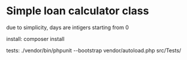 # Simple loan calculator class

due to simplicity, days are intigers starting from 0

install: composer install

tests: ./vendor/bin/phpunit --bootstrap vendor/autoload.php src/Tests/
